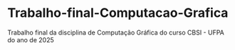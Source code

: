 # Trabalho-final-Computacao-Grafica
Trabalho final da disciplina de Computação Gráfica do curso CBSI - UFPA do ano de 2025
